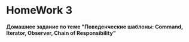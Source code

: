 # HomeWork 3

**Домашнее задание по теме "Поведенческие шаблоны: Command, Iterator, Observer, Chain of Responsibility"**